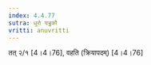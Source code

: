 ```yaml
---
index: 4.4.77
sutra: धुरो यड्ढकौ
vritti: anuvritti
---
```


तत् २/१ [4।4।76],  वहति (क्रियापदम्) [4।4।76]